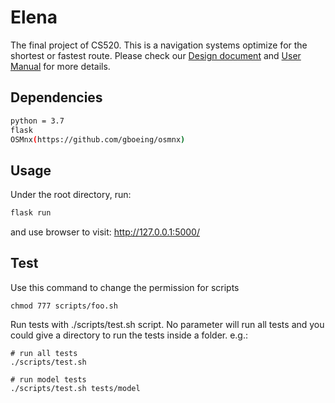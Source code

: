 # Elena
The final project of CS520. This is a navigation systems optimize for the shortest or fastest route. Please check our [Design document](https://docs.google.com/document/d/1XEZ20YDiOw1Bd_1qvE35jFeoSvB1Hrkf4iDNlGRKYzo/edit?usp=sharing) and [User Manual](https://docs.google.com/document/d/1Ph9q6Gk8IVw89KmzIi5W28JFL-IXFrwYo-SAtfDjJeY/edit?usp=sharing) for more details.


## Dependencies
```bash
python = 3.7
flask
OSMnx(https://github.com/gboeing/osmnx)
```

## Usage
Under the root directory, run:
```bash
flask run
```

and use browser to visit: http://127.0.0.1:5000/


## Test
Use this command to change the permission for scripts
```
chmod 777 scripts/foo.sh
```

Run tests with ./scripts/test.sh script. No parameter will run all tests and you could give a directory to run the tests inside a folder. e.g.:
```
# run all tests
./scripts/test.sh

# run model tests
./scripts/test.sh tests/model
```